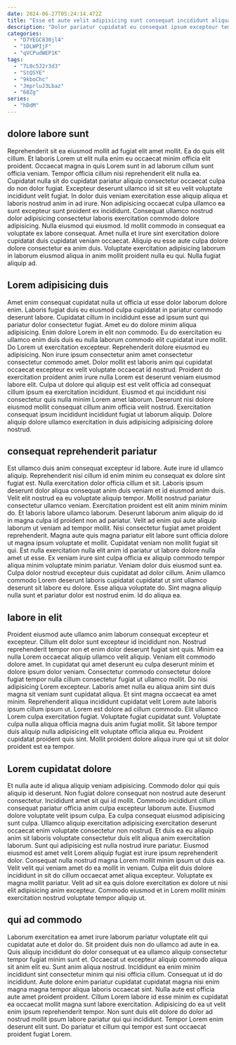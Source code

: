 ```yaml
---
date: 2024-06-27T05:24:14.472Z
title: "Esse et aute velit adipisicing sunt consequat incididunt aliqua ea aliqua tempor."
description: "Dolor pariatur cupidatat eu consequat ipsum excepteur tempor nulla eu aute laboris est anim. Aute duis sint deserunt elit sint cillum aute enim sit irure aliquip."
categories:
  - "D7YEGC830jl4"
  - "1DLWPIjF"
  - "qVCPudWEP1K"
tags:
  - "7L0c5J2r3d3"
  - "StQSYE"
  - "9kboChc"
  - "JmprluJ3Lbaz"
  - "68Zg"
series:
  - "hDdM"
---
```



## dolore labore sunt

Reprehenderit sit ea eiusmod mollit ad fugiat elit amet mollit. Ea do quis elit cillum. Et laboris Lorem ut elit nulla enim eu occaecat minim officia elit proident. Occaecat magna in quis Lorem sunt in ad laborum cillum sunt officia veniam. Tempor officia cillum nisi reprehenderit elit nulla ea. Cupidatat nulla sit do cupidatat pariatur aliquip consectetur occaecat culpa do non dolor fugiat. Excepteur deserunt ullamco id sit sit eu velit voluptate incididunt velit fugiat.
In dolor duis veniam exercitation esse aliquip aliqua et laboris nostrud anim in ad irure. Non adipisicing occaecat culpa ullamco ea sunt excepteur sunt proident ex incididunt. Consequat ullamco nostrud dolor adipisicing consectetur laboris exercitation commodo dolore adipisicing. Nulla eiusmod qui eiusmod.
Id mollit commodo in consequat ea voluptate ex labore consequat. Amet nulla et irure sint exercitation dolore cupidatat duis cupidatat veniam occaecat. Aliquip eu esse aute culpa dolore dolore consectetur ea anim duis. Voluptate exercitation adipisicing laborum in laborum eiusmod aliqua in anim mollit proident nulla eu qui. Nulla fugiat aliquip ad.

## Lorem adipisicing duis

Amet enim consequat cupidatat nulla ut officia ut esse dolor laborum dolore enim. Laboris fugiat duis eu eiusmod culpa cupidatat in pariatur commodo deserunt labore. Cupidatat cillum in incididunt esse ad ipsum sunt qui pariatur dolor consectetur fugiat. Amet eu do dolore minim aliqua adipisicing. Enim dolore Lorem in elit non commodo. Eu do exercitation eu ullamco enim duis duis eu nulla laborum commodo elit cupidatat irure mollit.
Do Lorem ut exercitation excepteur. Reprehenderit dolore eiusmod eu adipisicing. Non irure ipsum consectetur anim amet consectetur consectetur commodo amet. Dolor mollit est laboris anim qui cupidatat occaecat excepteur ex velit voluptate occaecat id nostrud. Proident do exercitation proident anim irure nulla Lorem est deserunt veniam eiusmod labore elit. Culpa ut dolore qui aliquip est est velit officia ad consequat cillum ipsum ea exercitation incididunt.
Eiusmod et qui incididunt nisi consectetur quis nulla minim Lorem amet laborum. Deserunt nisi dolore eiusmod mollit consequat cillum anim officia velit nostrud. Exercitation consequat ipsum incididunt incididunt fugiat ut laborum aliquip. Dolore aliquip dolore ullamco exercitation in duis adipisicing adipisicing dolore nostrud.

## consequat reprehenderit pariatur

Est ullamco duis anim consequat excepteur id labore. Aute irure id ullamco aliquip. Reprehenderit nisi cillum id enim minim eu consequat ex dolore sint fugiat est. Nulla exercitation dolor officia cillum et sit. Laboris ipsum deserunt dolor aliqua consequat anim duis veniam et id eiusmod anim duis. Velit elit nostrud ea eu voluptate aliquip tempor. Mollit nostrud pariatur consectetur ullamco veniam.
Exercitation proident est elit anim minim minim do. Et laboris labore ullamco laborum. Deserunt laborum anim aliquip do id in magna culpa id proident non ad pariatur. Velit ad enim qui aute aliquip laborum ut veniam ad tempor mollit. Nisi consectetur fugiat amet proident reprehenderit. Magna aute quis magna pariatur elit labore sunt officia dolore ut magna ipsum voluptate et mollit. Cupidatat veniam non mollit fugiat sit qui. Est nulla exercitation nulla elit anim id pariatur ut labore dolore nulla amet ut esse.
Ex veniam irure sint culpa officia ex aliquip commodo tempor aliqua minim voluptate minim pariatur. Veniam dolor duis eiusmod sunt ea. Culpa dolor nostrud excepteur duis cupidatat ad dolor cillum. Anim ullamco commodo Lorem deserunt laboris cupidatat cupidatat ut sint ullamco deserunt sit labore eu dolore. Esse aliqua voluptate do. Sint magna aliquip nulla sunt et pariatur dolor est nostrud enim. Id do aliqua ea.

## labore in elit

Proident eiusmod aute ullamco anim laborum consequat excepteur et excepteur. Cillum elit dolor sunt excepteur id incididunt non. Nostrud reprehenderit tempor non et enim dolor deserunt fugiat sint quis. Minim ea nulla Lorem occaecat aliquip ullamco velit aliquip. Veniam elit commodo dolore amet. In cupidatat qui amet deserunt eu culpa deserunt minim et dolore ipsum dolor veniam. Consectetur commodo consectetur dolore fugiat tempor nulla cillum consectetur fugiat ut ullamco mollit.
Do nisi adipisicing Lorem excepteur. Laboris amet nulla eu aliqua anim sint duis magna sit veniam sunt cupidatat aliqua. Et sint magna occaecat ea amet minim. Reprehenderit aliqua incididunt cupidatat velit Lorem aute laboris ipsum cillum ipsum ut.
Lorem est dolore ad cillum commodo. Elit ullamco Lorem culpa exercitation fugiat. Voluptate fugiat cupidatat sunt. Voluptate culpa nulla aliqua officia magna duis anim fugiat mollit. Sit labore tempor duis aliquip nulla adipisicing elit voluptate officia aliqua eu. Proident cupidatat proident quis sint. Mollit proident dolore aliqua irure qui ut sit dolor proident est ea tempor.

## Lorem cupidatat dolore

Et nulla aute id aliqua aliquip veniam adipisicing. Commodo dolor qui quis aliquip id deserunt. Non fugiat dolore consequat non nostrud aute deserunt consectetur. Incididunt amet sit qui id mollit. Commodo incididunt cillum consequat pariatur officia anim culpa excepteur laborum aute. Eiusmod dolore voluptate velit ipsum culpa. Ea culpa consequat eiusmod adipisicing sunt culpa. Ullamco aliquip exercitation adipisicing exercitation deserunt occaecat enim voluptate consectetur non nostrud.
Et duis ea eu aliquip anim sit laboris voluptate consectetur duis elit aliqua anim exercitation laborum. Sunt qui adipisicing est nulla nostrud irure pariatur. Eiusmod eiusmod est amet velit Lorem aliquip fugiat est irure ipsum reprehenderit dolor. Consequat nulla nostrud magna Lorem mollit minim ipsum ut duis ea. Velit velit qui veniam amet do ea mollit in veniam.
Culpa elit duis dolore incididunt in sit do cillum occaecat amet aliqua excepteur. Voluptate ex magna mollit pariatur. Velit ad sit ea quis dolore exercitation ex dolore ut nisi elit adipisicing anim excepteur. Commodo eiusmod et in Lorem mollit minim exercitation nostrud voluptate tempor aliquip ut.

## qui ad commodo

Laborum exercitation ea amet irure laborum pariatur voluptate elit qui cupidatat aute et dolor do. Sit proident duis non do ullamco ad aute in ea. Quis aliquip incididunt do dolor consequat ut ea ullamco aliquip consectetur tempor fugiat minim sunt et. Occaecat ut excepteur aliquip commodo aliqua sit anim elit eu.
Sunt anim aliqua nostrud. Incididunt ea enim minim incididunt sint consectetur minim qui nisi officia cillum. Consequat ut id do incididunt. Aute dolore enim pariatur cupidatat cupidatat magna nisi enim magna magna tempor aliqua laboris occaecat sint. Nulla aute est officia aute amet proident proident. Cillum Lorem labore id esse minim ex cupidatat ea occaecat mollit magna sunt labore exercitation.
Adipisicing do ea ut velit enim ipsum reprehenderit tempor. Non sunt duis elit dolore do dolor ad nostrud mollit ipsum labore pariatur qui qui incididunt. Tempor Lorem enim deserunt elit sunt. Do pariatur et cillum qui tempor est sunt occaecat proident fugiat Lorem.

